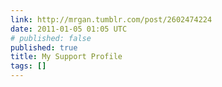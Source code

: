```yaml
---
link: http://mrgan.tumblr.com/post/2602474224
date: 2011-01-05 01:05 UTC
# published: false
published: true
title: My Support Profile
tags: []
---
```



